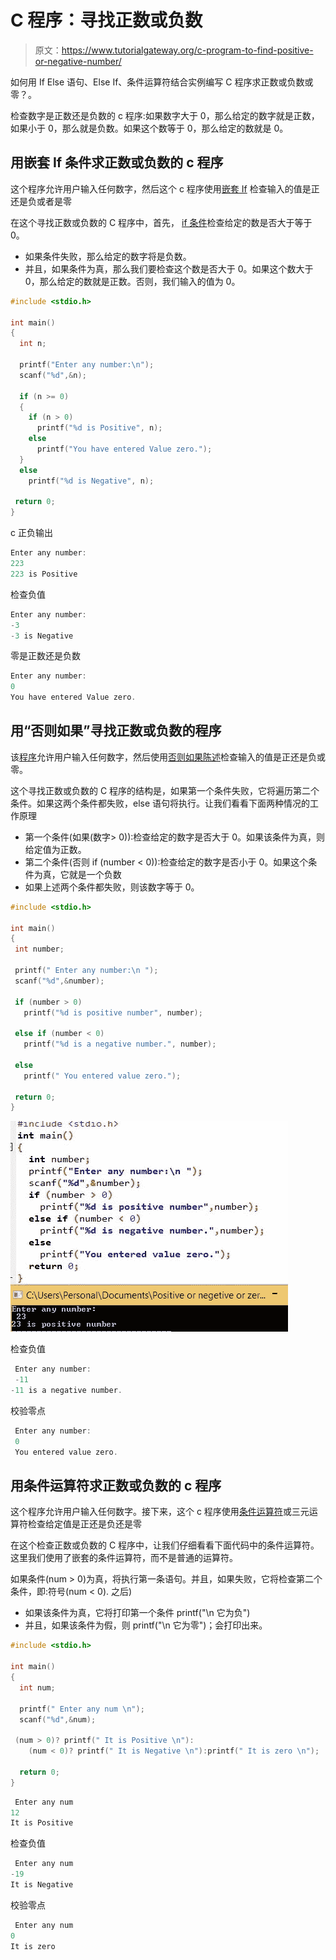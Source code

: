 # C 程序：寻找正数或负数

> 原文：<https://www.tutorialgateway.org/c-program-to-find-positive-or-negative-number/>

如何用 If Else 语句、Else If、条件运算符结合实例编写 C 程序求正数或负数或零？。

检查数字是正数还是负数的 c 程序:如果数字大于 0，那么给定的数字就是正数，如果小于 0，那么就是负数。如果这个数等于 0，那么给定的数就是 0。

## 用嵌套 If 条件求正数或负数的 c 程序

这个程序允许用户输入任何数字，然后这个 c 程序使用[嵌套 If](https://www.tutorialgateway.org/nested-if-in-c/) 检查输入的值是正还是负或者是零

在这个寻找正数或负数的 C 程序中，首先， [if 条件](https://www.tutorialgateway.org/if-else-statement-in-c/)检查给定的数是否大于等于 0。

*   如果条件失败，那么给定的数字将是负数。
*   并且，如果条件为真，那么我们要检查这个数是否大于 0。如果这个数大于 0，那么给定的数就是正数。否则，我们输入的值为 0。

```c
#include <stdio.h>

int main()
{
  int n;

  printf("Enter any number:\n");
  scanf("%d",&n);

  if (n >= 0)
  {
    if (n > 0)
      printf("%d is Positive", n);
    else
      printf("You have entered Value zero.");
  }
  else
    printf("%d is Negative", n);

 return 0;
}
```

c 正负输出

```c
Enter any number:
223
223 is Positive
```

检查负值

```c
Enter any number:
-3
-3 is Negative
```

零是正数还是负数

```c
Enter any number:
0
You have entered Value zero.
```

## 用“否则如果”寻找正数或负数的程序

该[程序](https://www.tutorialgateway.org/c-programming-examples/)允许用户输入任何数字，然后使用[否则如果陈述](https://www.tutorialgateway.org/else-if-statement-in-c/)检查输入的值是正还是负或零。

这个寻找正数或负数的 C 程序的结构是，如果第一个条件失败，它将遍历第二个条件。如果这两个条件都失败，else 语句将执行。让我们看看下面两种情况的工作原理

*   第一个条件(如果(数字> 0)):检查给定的数字是否大于 0。如果该条件为真，则给定值为正数。
*   第二个条件(否则 if (number < 0)):检查给定的数字是否小于 0。如果这个条件为真，它就是一个负数
*   如果上述两个条件都失败，则该数字等于 0。

```c
#include <stdio.h>

int main()
{
 int number;

 printf(" Enter any number:\n ");
 scanf("%d",&number);

 if (number > 0)
   printf("%d is positive number", number);

 else if (number < 0)
   printf("%d is a negative number.", number);

 else
   printf(" You entered value zero.");

 return 0;
}
```

![C program to find Positive or Negative Number 2a](img/a3fe786ee8565cc62ec00b441c7f2776.png)

检查负值

```c
 Enter any number:
 -11
-11 is a negative number.
```

校验零点

```c
 Enter any number:
 0
 You entered value zero.
```

## 用条件运算符求正数或负数的 c 程序

这个程序允许用户输入任何数字。接下来，这个 c 程序使用[条件运算符](https://www.tutorialgateway.org/conditional-operator-in-c/)或三元运算符检查给定值是正还是负还是零

在这个检查正数或负数的 C 程序中，让我们仔细看看下面代码中的条件运算符。这里我们使用了嵌套的条件运算符，而不是普通的运算符。

如果条件(num > 0)为真，将执行第一条语句。并且，如果失败，它将检查第二个条件，即:符号(num < 0). 之后)

*   如果该条件为真，它将打印第一个条件 printf("\n 它为负")
*   并且，如果该条件为假，则 printf("\n 它为零")；会打印出来。

```c
#include <stdio.h>

int main()
{
  int num;

  printf(" Enter any num \n");
  scanf("%d",&num);

 (num > 0)? printf(" It is Positive \n"):
    (num < 0)? printf(" It is Negative \n"):printf(" It is zero \n");

  return 0;
}
```

```c
 Enter any num
12
It is Positive 
```

检查负值

```c
 Enter any num
-19
It is Negative 
```

校验零点

```c
 Enter any num
0
It is zero 
```